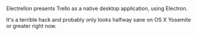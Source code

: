 Electrellon presents Trello as a native desktop application, using Electron.

It's a terrible hack and probably only looks halfway sane on OS X Yosemite
or greater right now.